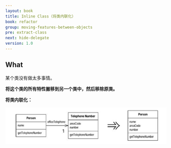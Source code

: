 ```yaml
---
layout: book
title: Inline Class（将类内联化）
book: refactor
group: moving-features-between-objects
pre: extract-class
next: hide-delegate
version: 1.0
---
```



## What

某个类没有做太多事情。

**将这个类的所有特性搬移到另一个类中，然后移除原类。**


**将类内联化：**

![Inline Class](../images/inline-class.png)